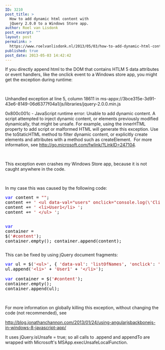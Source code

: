```yaml
---
ID: 3210
post_title: >
  How to add dynamic html content with
  jQuery 2.0.0 to a Windows Store app.
author: Roel van Lisdonk
post_excerpt: ""
layout: post
permalink: >
  https://www.roelvanlisdonk.nl/2013/05/03/how-to-add-dynamic-html-content-with-jquery-2-0-0-to-a-windows-store-app/
published: true
post_date: 2013-05-03 14:42:42
---
```

<p>If you directly append html to the DOM that contains HTLM 5 data attributes or event handlers, like the onclick event to a Windows store app, you might get the exception during runtime:</p>  <p align="left">&#160;</p>  <p align="left">Unhandled exception at line 5, column 18611 in ms-appx://3bce315e-3d91-43e6-8149-06d6377f04a1/js/libraries/jquery-2.0.0.min.js</p>  <p align="left">0x800c001c - JavaScript runtime error: Unable to add dynamic content. A script attempted to inject dynamic content, or elements previously modified dynamically, that might be unsafe. For example, using the innerHTML property to add script or malformed HTML will generate this exception. Use the toStaticHTML method to filter dynamic content, or explicitly create elements and attributes with a method such as createElement.&#160; For more information, see <a href="http://go.microsoft.com/fwlink/?LinkID=247104">http://go.microsoft.com/fwlink/?LinkID=247104</a>.</p>  <p>&#160;</p>  <p>This exception even crashes my Windows Store app, because it is not caught anywhere in the code.</p>  <p>&#160;</p>  <p>In my case this was caused by the following code:</p>  <pre class="code"><span style="background: white; color: blue">var </span><span style="background: white; color: black">content = </span><span style="background: white; color: #a31515">&quot;&quot;</span><span style="background: white; color: black">;
content += </span><span style="background: white; color: #a31515">' &lt;ul data-val=&quot;users&quot; onclick=&quot;console.log(\'Clicked on users list.\');&quot;&gt; '</span><span style="background: white; color: black">;
content += </span><span style="background: white; color: #a31515">' &lt;li&gt;User1&lt;/li&gt; '</span><span style="background: white; color: black">;
content += </span><span style="background: white; color: #a31515">' &lt;/ul&gt; '</span><span style="background: white; color: black">;

</span><span style="background: white; color: blue">var </span><span style="background: white; color: black">container = $(</span><span style="background: white; color: #a31515">'#content'</span><span style="background: white; color: black">);
container.empty();
container.append(content);</span></pre>


<p>This can be fixed by using jQuery document fragments:</p>

<pre class="code"><span style="background: white; color: blue">var </span><span style="background: white; color: black">ul = $(</span><span style="background: white; color: #a31515">'&lt;ul&gt;'</span><span style="background: white; color: black">, { </span><span style="background: white; color: #a31515">'data-val'</span><span style="background: white; color: black">: </span><span style="background: white; color: #a31515">'listOfNames'</span><span style="background: white; color: black">, </span><span style="background: white; color: #a31515">'onclick'</span><span style="background: white; color: black">: </span><span style="background: white; color: #a31515">'console.log(&quot;Clicked on users list.&quot;);' </span><span style="background: white; color: black">});
ul.append(</span><span style="background: white; color: #a31515">'&lt;li&gt;' </span><span style="background: white; color: black">+ </span><span style="background: white; color: #a31515">'User1' </span><span style="background: white; color: black">+ </span><span style="background: white; color: #a31515">'&lt;/li&gt;'</span><span style="background: white; color: black">);

</span><span style="background: white; color: blue">var </span><span style="background: white; color: black">container = $(</span><span style="background: white; color: #a31515">'#content'</span><span style="background: white; color: black">);
container.empty();
container.append(ul);</span></pre>


<p>&#160;</p>

<p>For more information on globally killing this exception, without changing the code (not recommended), see</p>

<p><a href="http://blog.jonathanchannon.com/2013/01/24/using-angularjsbackbonejs-in-windows-8-javascript-app/">http://blog.jonathanchannon.com/2013/01/24/using-angularjsbackbonejs-in-windows-8-javascript-app/</a></p>

<p>It uses jQuery.isUnsafe = true; so all calls to .append and appendTo are wrapped with Microsoft's MSApp.execUnsafeLocalFunction.</p>